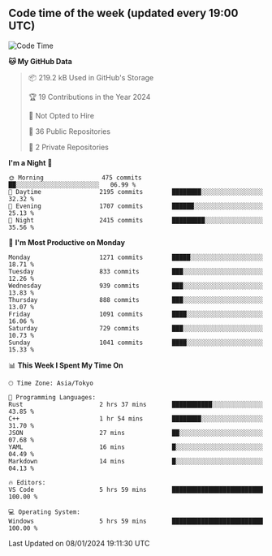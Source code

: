 ## Code time of the week (updated every 19:00 UTC)

<!--START_SECTION:waka-->
![Code Time](http://img.shields.io/badge/Code%20Time-2%2C517%20hrs%2058%20mins-blue)

**🐱 My GitHub Data** 

> 📦 219.2 kB Used in GitHub's Storage 
 > 
> 🏆 19 Contributions in the Year 2024
 > 
> 🚫 Not Opted to Hire
 > 
> 📜 36 Public Repositories 
 > 
> 🔑 2 Private Repositories 
 > 
**I'm a Night 🦉** 

```text
🌞 Morning                475 commits         ██░░░░░░░░░░░░░░░░░░░░░░░   06.99 % 
🌆 Daytime                2195 commits        ████████░░░░░░░░░░░░░░░░░   32.32 % 
🌃 Evening                1707 commits        ██████░░░░░░░░░░░░░░░░░░░   25.13 % 
🌙 Night                  2415 commits        █████████░░░░░░░░░░░░░░░░   35.56 % 
```
📅 **I'm Most Productive on Monday** 

```text
Monday                   1271 commits        █████░░░░░░░░░░░░░░░░░░░░   18.71 % 
Tuesday                  833 commits         ███░░░░░░░░░░░░░░░░░░░░░░   12.26 % 
Wednesday                939 commits         ███░░░░░░░░░░░░░░░░░░░░░░   13.83 % 
Thursday                 888 commits         ███░░░░░░░░░░░░░░░░░░░░░░   13.07 % 
Friday                   1091 commits        ████░░░░░░░░░░░░░░░░░░░░░   16.06 % 
Saturday                 729 commits         ███░░░░░░░░░░░░░░░░░░░░░░   10.73 % 
Sunday                   1041 commits        ████░░░░░░░░░░░░░░░░░░░░░   15.33 % 
```


📊 **This Week I Spent My Time On** 

```text
🕑︎ Time Zone: Asia/Tokyo

💬 Programming Languages: 
Rust                     2 hrs 37 mins       ███████████░░░░░░░░░░░░░░   43.85 % 
C++                      1 hr 54 mins        ████████░░░░░░░░░░░░░░░░░   31.70 % 
JSON                     27 mins             ██░░░░░░░░░░░░░░░░░░░░░░░   07.68 % 
YAML                     16 mins             █░░░░░░░░░░░░░░░░░░░░░░░░   04.49 % 
Markdown                 14 mins             █░░░░░░░░░░░░░░░░░░░░░░░░   04.13 % 

🔥 Editors: 
VS Code                  5 hrs 59 mins       █████████████████████████   100.00 % 

💻 Operating System: 
Windows                  5 hrs 59 mins       █████████████████████████   100.00 % 
```


 Last Updated on 08/01/2024 19:11:30 UTC
<!--END_SECTION:waka-->